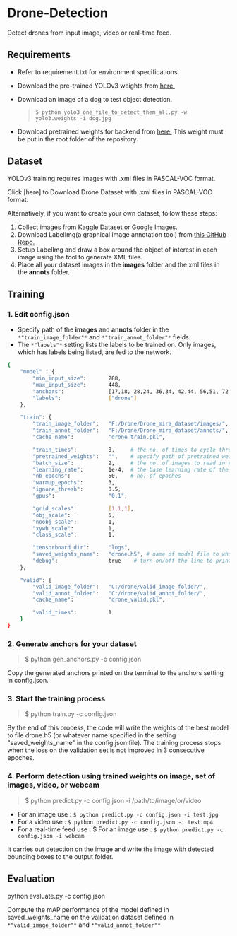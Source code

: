 # Drone-Detection
Detect drones from input image, video or real-time feed.

## Requirements

- Refer to requirement.txt for environment specifications.
- Download the pre-trained YOLOv3 weights from [here.](https://pjreddie.com/media/files/yolov3.weights)
- Download an image of a dog to test object detection.

  > `$ python yolo3_one_file_to_detect_them_all.py -w yolo3.weights -i dog.jpg`

- Download pretrained weights for backend from [here.](https://1drv.ms/u/s!ApLdDEW3ut5fgQXa7GzSlG-mdza6) This weight must be put in the root folder of the repository. 

## Dataset
YOLOv3 training requires images with .xml files in PASCAL-VOC format.

Click [here] to Download Drone Dataset with .xml files in PASCAL-VOC format.

Alternatively, if you want to create your own dataset, follow these steps:
   1. Collect images from Kaggle Dataset or Google Images.
   2. Download LabelImg(a graphical image annotation tool) from [this GitHub Repo.](https://github.com/tzutalin/labelImg)
   3. Setup LabelImg and draw a box around the object of interest in each image using the tool to generate XML files.
   4. Place all your dataset images in the **images** folder and the xml files in the **annots** folder.

## Training

### 1. Edit config.json

- Specify path of the **images** and **annots** folder in the ` *"train_image_folder"* ` and `*"train_annot_folder"*` fields.
- The `*"labels"*` setting lists the labels to be trained on. Only images, which has labels being listed, are fed to the network.

```sh
{
    "model" : {
        "min_input_size":       288,
        "max_input_size":       448,
        "anchors":              [17,18, 28,24, 36,34, 42,44, 56,51, 72,66, 90,95, 92,154, 139,281],
        "labels":               ["drone"]
    },

    "train": {
        "train_image_folder":   "F:/Drone/Drone_mira_dataset/images/", 
        "train_annot_folder":   "F:/Drone/Drone_mira_dataset/annots/",
        "cache_name":           "drone_train.pkl",

        "train_times":          8,     # the no. of times to cycle through the training set
        "pretrained_weights":   "",    # specify path of pretrained weights,but it's fine to start from scratch       
        "batch_size":           2,     # the no. of images to read in each batch
        "learning_rate":        1e-4,  # the base learning rate of the default Adam rate scheduler
        "nb_epochs":            50,    # no. of epoches
        "warmup_epochs":        3,       
        "ignore_thresh":        0.5,
        "gpus":                 "0,1",

        "grid_scales":          [1,1,1],
        "obj_scale":            5,
        "noobj_scale":          1,
        "xywh_scale":           1,
        "class_scale":          1,

        "tensorboard_dir":      "logs",
        "saved_weights_name":   "drone.h5", # name of model file to which our trained model is saved
        "debug":                true    # turn on/off the line to print current confidence,position,size,class losses,recall
    },

    "valid": {
        "valid_image_folder":   "C:/drone/valid_image_folder/",
        "valid_annot_folder":   "C:/drone/valid_annot_folder/",
        "cache_name":           "drone_valid.pkl",

        "valid_times":          1
    }
}
```

### 2. Generate anchors for your dataset
  > $ python gen_anchors.py -c config.json

Copy the generated anchors printed on the terminal to the anchors setting in config.json.

### 3. Start the training process
  > $ python train.py -c config.json

By the end of this process, the code will write the weights of the best model to file drone.h5 (or whatever name specified in the setting "saved_weights_name" in the config.json file). The training process stops when the loss on the validation set is not improved in 3 consecutive epoches.

### 4. Perform detection using trained weights on image, set of images, video, or webcam
  > $ python predict.py -c config.json -i /path/to/image/or/video
  
- For an image use : `$ python predict.py -c config.json -i test.jpg`
- For a video  use : `$ python predict.py -c config.json -i test.mp4`
- For a real-time feed use : $ For an image use : `$ python predict.py -c config.json -i webcam`

It carries out detection on the image and write the image with detected bounding boxes to the output folder.

## Evaluation

python evaluate.py -c config.json

Compute the mAP performance of the model defined in saved_weights_name on the validation dataset defined in `*"valid_image_folder"*` and `*"valid_annot_folder"*`
